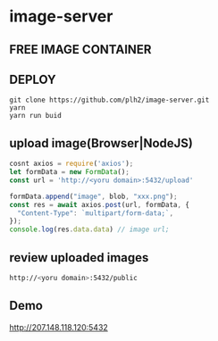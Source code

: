 # image-server

## FREE IMAGE CONTAINER

## DEPLOY

```
git clone https://github.com/plh2/image-server.git
yarn
yarn run buid
```

## upload image(Browser|NodeJS)

```js
cosnt axios = require('axios');
let formData = new FormData();
const url = 'http://<yoru domain>:5432/upload'

formData.append("image", blob, "xxx.png");
const res = await axios.post(url, formData, {
  "Content-Type": `multipart/form-data;`,
});
console.log(res.data.data) // image url;
```

## review uploaded images

```bash
http://<yoru domain>:5432/public
```

## Demo

http://207.148.118.120:5432
